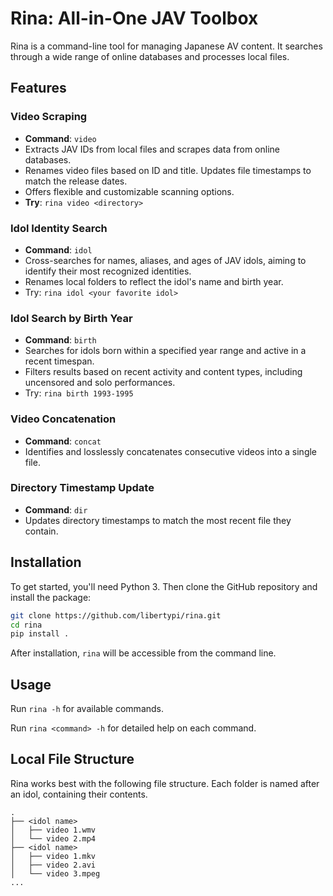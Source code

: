 # Rina: All-in-One JAV Toolbox

Rina is a command-line tool for managing Japanese AV content. It searches through a wide range of online databases and processes local files.

## Features

### Video Scraping
- **Command**: `video`
- Extracts JAV IDs from local files and scrapes data from online databases.
- Renames video files based on ID and title. Updates file timestamps to match the release dates.
- Offers flexible and customizable scanning options.
- **Try**: `rina video <directory>`

### Idol Identity Search
- **Command**: `idol`
- Cross-searches for names, aliases, and ages of JAV idols, aiming to identify their most recognized identities.
- Renames local folders to reflect the idol's name and birth year.
- Try: `rina idol <your favorite idol>`

### Idol Search by Birth Year
- **Command**: `birth`
- Searches for idols born within a specified year range and active in a recent timespan.
- Filters results based on recent activity and content types, including uncensored and solo performances.
- Try: `rina birth 1993-1995`

### Video Concatenation
- **Command**: `concat`
- Identifies and losslessly concatenates consecutive videos into a single file.

### Directory Timestamp Update
- **Command**: `dir`
- Updates directory timestamps to match the most recent file they contain.

## Installation

To get started, you'll need Python 3. Then clone the GitHub repository and install the package:

```bash
git clone https://github.com/libertypi/rina.git
cd rina
pip install .
```

After installation, `rina` will be accessible from the command line.

## Usage

Run `rina -h` for available commands.

Run `rina <command> -h` for detailed help on each command.

## Local File Structure

Rina works best with the following file structure. Each folder is named after an idol, containing their contents.

```
.
├── <idol name>
│   ├── video 1.wmv
│   └── video 2.mp4
├── <idol name>
│   ├── video 1.mkv
│   ├── video 2.avi
│   └── video 3.mpeg
...
```
